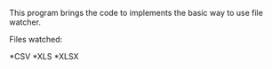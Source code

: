 This program brings the code to implements the basic way to use file watcher.

Files watched:

*CSV
*XLS
*XLSX